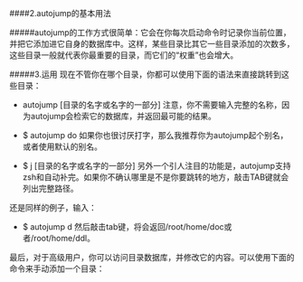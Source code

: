####2.autojump的基本用法

#####autojump的工作方式很简单：它会在你每次启动命令时记录你当前位置，并把它添加进它自身的数据库中。这样，某些目录比其它一些目录添加的次数多，这些目录一般就代表你最重要的目录，而它们的“权重”也会增大。

#####3.运用
现在不管你在哪个目录，你都可以使用下面的语法来直接跳转到这些目录：


+ autojump [目录的名字或名字的一部分]
注意，你不需要输入完整的名称，因为autojump会检索它的数据库，并返回最可能的结果。

+ $ autojump do
如果你也很讨厌打字，那么我推荐你为autojump起个别名，或者使用默认的别名。

+ $ j [目录的名字或名字的一部分]
另外一个引人注目的功能是，autojump支持zsh和自动补完。如果你不确认哪里是不是你要跳转的地方，敲击TAB键就会列出完整路径。

还是同样的例子，输入：

+ $ autojump d
然后敲击tab键，将会返回/root/home/doc或者/root/home/ddl。

最后，对于高级用户，你可以访问目录数据库，并修改它的内容。可以使用下面的命令来手动添加一个目录：